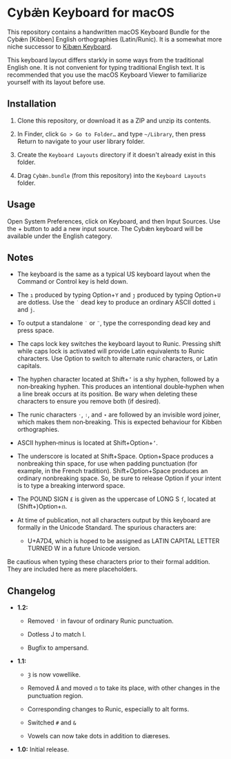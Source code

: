 # Cybæ̈n Keyboard for macOS

This repository contains a handwritten macOS Keyboard Bundle for the Cybæ̈n [Kibben] English orthographies (Latin/Runic).
It is a somewhat more niche successor to [Kibæn Keyboard](https://github.com/marrus-sh/KibaenKeyboard).

This keyboard layout differs starkly in some ways from the traditional English one.
It is not convenient for typing traditional English text.
It is recommended that you use the macOS Keyboard Viewer to familiarize yourself with its layout before use.

## Installation

01. Clone this repository, or download it as a ZIP and unzip its contents.

02. In Finder, click `Go > Go to Folder…` and type `~/Library`, then press Return to navigate to your user library folder.

03. Create the `Keyboard Layouts` directory if it doesn't already exist in this folder.

04. Drag `Cybæ̈n.bundle` (from this repository) into the `Keyboard Layouts` folder.

## Usage

Open System Preferences, click on Keyboard, and then Input Sources.
Use the + button to add a new input source.
The Cybæ̈n keyboard will be available under the English category.

## Notes

+ The keyboard is the same as a typical US keyboard layout when the Command or Control key is held down.

+ The `ı` produced by typing Option+`Y` and `ȷ` produced by typing Option+`U` are dotless.
Use the `˙` dead key to produce an ordinary ASCII dotted `i` and `j`.

+ To output a standalone `˙` or `¨`, type the corresponding dead key and press space.

+ The caps lock key switches the keyboard layout to Runic.
Pressing shift while caps lock is activated will provide Latin equivalents to Runic characters.
Use Option to switch to alternate runic characters, or Latin capitals.

+ The hyphen character located at Shift+`ʼ` is a shy hyphen, followed by a non­‑breaking hyphen.
This produces an intentional double­‑hyphen when a line break occurs at its position.
Be wary when deleting these characters to ensure you remove both (if desired).

+ The runic characters `᛫⁠`, `᛬⁠`, and `᛭⁠` are followed by an invisible word joiner, which makes them non­‑breaking.
This is expected behaviour for Kibben orthographies.

+ ASCII hyphen­‑minus is located at Shift+Option+`ʼ`.

+ The underscore is located at Shift+Space.
Option+Space produces a nonbreaking thin space, for use when padding punctuation (for example, in the French tradition).
Shift+Option+Space produces an ordinary nonbreaking space.
So, be sure to release Option if your intent is to type a breaking interword space.

+ The POUND SIGN `£` is given as the uppercase of LONG S `ſ`, located at (Shift+)Option+`ẞ`.

+ At time of publication, not all characters output by this keyboard are formally in the Unicode Standard.
The spurious characters are:

	+ U+A7D4, which is hoped to be assigned as LATIN CAPITAL LETTER TURNED W in a future Unicode version.

Be cautious when typing these characters prior to their formal addition.
They are included here as mere placeholders.

## Changelog

+ **1.2:**

	+ Removed `ᛌ` in favour of ordinary Runic punctuation.

	+ Dotless J to match I.

	+ Bugfix to ampersand.

+ **1.1:**

	+ `Ȝ` is now vowellike.

	+ Removed `Å` and moved `ẞ` to take its place, with other changes in the punctuation region.

	+ Corresponding changes to Runic, especially to alt forms.

	+ Switched `#` and `&`

	+ Vowels can now take dots in addition to diæreses.

+ **1.0:**
Initial release.
